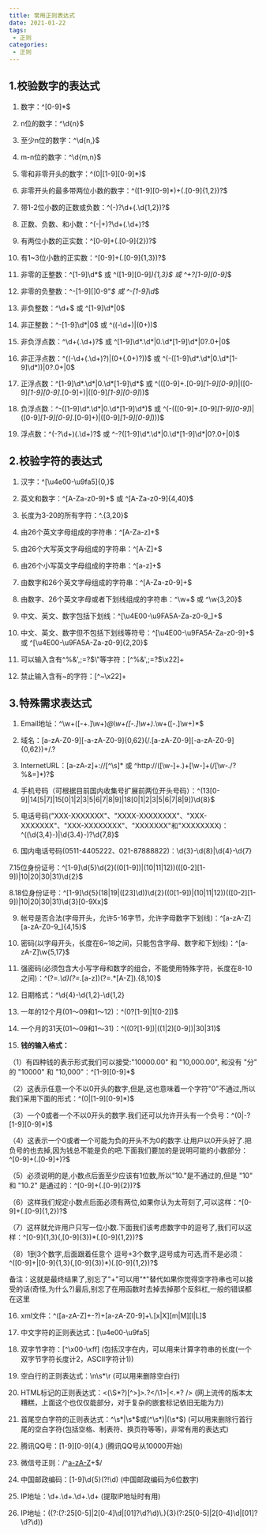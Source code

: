```yaml
---
title: 常用正则表达式
date: 2021-01-22
tags:
 - 正则
categories: 
 - 正则
---
```


## 1.校验数字的表达式
1. 数字：^[0-9]*$

 

2. n位的数字：^\d{n}$

 

3. 至少n位的数字：^\d{n,}$

 

4. m-n位的数字：^\d{m,n}$

 

5. 零和非零开头的数字：^(0|[1-9][0-9]*)$

 

6. 非零开头的最多带两位小数的数字：^([1-9][0-9]*)+(.[0-9]{1,2})?$

 

7. 带1-2位小数的正数或负数：^(\-)?\d+(\.\d{1,2})?$

 

8. 正数、负数、和小数：^(\-|\+)?\d+(\.\d+)?$

 

9. 有两位小数的正实数：^[0-9]+(.[0-9]{2})?$

 

10. 有1~3位小数的正实数：^[0-9]+(.[0-9]{1,3})?$

 

11. 非零的正整数：^[1-9]\d*$ 或 ^([1-9][0-9]*){1,3}$ 或 ^\+?[1-9][0-9]*$

 

12. 非零的负整数：^\-[1-9][]0-9"*$ 或 ^-[1-9]\d*$

 

13. 非负整数：^\d+$ 或 ^[1-9]\d*|0$

 

14. 非正整数：^-[1-9]\d*|0$ 或 ^((-\d+)|(0+))$

 

15. 非负浮点数：^\d+(\.\d+)?$ 或 ^[1-9]\d*\.\d*|0\.\d*[1-9]\d*|0?\.0+|0$

 

16. 非正浮点数：^((-\d+(\.\d+)?)|(0+(\.0+)?))$ 或 ^(-([1-9]\d*\.\d*|0\.\d*[1-9]\d*))|0?\.0+|0$

 

17. 正浮点数：^[1-9]\d*\.\d*|0\.\d*[1-9]\d*$ 或 ^(([0-9]+\.[0-9]*[1-9][0-9]*)|([0-9]*[1-9][0-9]*\.[0-9]+)|([0-9]*[1-9][0-9]*))$

 

18. 负浮点数：^-([1-9]\d*\.\d*|0\.\d*[1-9]\d*)$ 或 ^(-(([0-9]+\.[0-9]*[1-9][0-9]*)|([0-9]*[1-9][0-9]*\.[0-9]+)|([0-9]*[1-9][0-9]*)))$

 

19. 浮点数：^(-?\d+)(\.\d+)?$ 或 ^-?([1-9]\d*\.\d*|0\.\d*[1-9]\d*|0?\.0+|0)$


## 2.校验字符的表达式

1. 汉字：^[\u4e00-\u9fa5]{0,}$

 

2. 英文和数字：^[A-Za-z0-9]+$ 或 ^[A-Za-z0-9]{4,40}$

 

3. 长度为3-20的所有字符：^.{3,20}$

 

4. 由26个英文字母组成的字符串：^[A-Za-z]+$

 

5. 由26个大写英文字母组成的字符串：^[A-Z]+$

 

6. 由26个小写英文字母组成的字符串：^[a-z]+$

 

7. 由数字和26个英文字母组成的字符串：^[A-Za-z0-9]+$

 

8. 由数字、26个英文字母或者下划线组成的字符串：^\w+$ 或 ^\w{3,20}$

 

9. 中文、英文、数字包括下划线：^[\u4E00-\u9FA5A-Za-z0-9_]+$

 

10. 中文、英文、数字但不包括下划线等符号：^[\u4E00-\u9FA5A-Za-z0-9]+$ 或 ^[\u4E00-\u9FA5A-Za-z0-9]{2,20}$

 

11. 可以输入含有^%&',;=?$\"等字符：[^%&',;=?$\x22]+

 

12. 禁止输入含有~的字符：[^~\x22]+


## 3.特殊需求表达式
   
1. Email地址：^\w+([-+.]\w+)*@\w+([-.]\w+)*\.\w+([-.]\w+)*$

 

2. 域名：[a-zA-Z0-9][-a-zA-Z0-9]{0,62}(/.[a-zA-Z0-9][-a-zA-Z0-9]{0,62})+/.?

 

3. InternetURL：[a-zA-z]+://[^\s]* 或 ^http://([\w-]+\.)+[\w-]+(/[\w-./?%&=]*)?$

 

4. 手机号码（可根据目前国内收集号扩展前两位开头号码）：^(13[0-9]|14[5|7]|15[0|1|2|3|5|6|7|8|9]|18[0|1|2|3|5|6|7|8|9])\d{8}$

 

5. 电话号码("XXX-XXXXXXX"、"XXXX-XXXXXXXX"、"XXX-XXXXXXX"、"XXX-XXXXXXXX"、"XXXXXXX"和"XXXXXXXX)：^(\(\d{3,4}-)|\d{3.4}-)?\d{7,8}$

 

6. 国内电话号码(0511-4405222、021-87888822)：\d{3}-\d{8}|\d{4}-\d{7}

 

7.15位身份证号：^[1-9]\d{5}\d{2}((0[1-9])|(10|11|12))(([0-2][1-9])|10|20|30|31)\d{2}$

 

8.18位身份证号：^[1-9]\d{5}(18|19|([23]\d))\d{2}((0[1-9])|(10|11|12))(([0-2][1-9])|10|20|30|31)\d{3}[0-9Xx]$

 

9. 帐号是否合法(字母开头，允许5-16字节，允许字母数字下划线)：^[a-zA-Z][a-zA-Z0-9_]{4,15}$

 

10. 密码(以字母开头，长度在6~18之间，只能包含字母、数字和下划线)：^[a-zA-Z]\w{5,17}$

 

11. 强密码(必须包含大小写字母和数字的组合，不能使用特殊字符，长度在8-10之间)：^(?=.*\d)(?=.*[a-z])(?=.*[A-Z]).{8,10}$

 

12. 日期格式：^\d{4}-\d{1,2}-\d{1,2}

 

13. 一年的12个月(01～09和1～12)：^(0?[1-9]|1[0-2])$

 

14. 一个月的31天(01～09和1～31)：^((0?[1-9])|((1|2)[0-9])|30|31)$


15. **钱的输入格式：**

 

（1）有四种钱的表示形式我们可以接受:"10000.00" 和 "10,000.00", 和没有 "分" 的 "10000" 和 "10,000"：^[1-9][0-9]*$

 

（2）这表示任意一个不以0开头的数字,但是,这也意味着一个字符"0"不通过,所以我们采用下面的形式：^(0|[1-9][0-9]*)$

 

（3）一个0或者一个不以0开头的数字.我们还可以允许开头有一个负号：^(0|-?[1-9][0-9]*)$

 

（4）这表示一个0或者一个可能为负的开头不为0的数字.让用户以0开头好了.把负号的也去掉,因为钱总不能是负的吧.下面我们要加的是说明可能的小数部分：^[0-9]+(.[0-9]+)?$

 

（5）必须说明的是,小数点后面至少应该有1位数,所以"10."是不通过的,但是 "10" 和 "10.2" 是通过的：^[0-9]+(.[0-9]{2})?$

 

（6）这样我们规定小数点后面必须有两位,如果你认为太苛刻了,可以这样：^[0-9]+(.[0-9]{1,2})?$

 

（7）这样就允许用户只写一位小数.下面我们该考虑数字中的逗号了,我们可以这样：^[0-9]{1,3}(,[0-9]{3})*(.[0-9]{1,2})?$

 

（8）1到3个数字,后面跟着任意个 逗号+3个数字,逗号成为可选,而不是必须：^([0-9]+|[0-9]{1,3}(,[0-9]{3})*)(.[0-9]{1,2})?$

 

备注：这就是最终结果了,别忘了"+"可以用"*"替代如果你觉得空字符串也可以接受的话(奇怪,为什么?)最后,别忘了在用函数时去掉去掉那个反斜杠,一般的错误都在这里

 

16. xml文件：^([a-zA-Z]+-?)+[a-zA-Z0-9]+\\.[x|X][m|M][l|L]$

 

17. 中文字符的正则表达式：[\u4e00-\u9fa5]

 

18. 双字节字符：[^\x00-\xff] (包括汉字在内，可以用来计算字符串的长度(一个双字节字符长度计2，ASCII字符计1))

 

19. 空白行的正则表达式：\n\s*\r (可以用来删除空白行)

 

20. HTML标记的正则表达式：<(\S*?)[^>]*>.*?</\1>|<.*? /> (网上流传的版本太糟糕，上面这个也仅仅能部分，对于复杂的嵌套标记依旧无能为力)

 

21. 首尾空白字符的正则表达式：^\s*|\s*$或(^\s*)|(\s*$) (可以用来删除行首行尾的空白字符(包括空格、制表符、换页符等等)，非常有用的表达式)

 

22. 腾讯QQ号：[1-9][0-9]{4,} (腾讯QQ号从10000开始)



23. 微信号正则：/^[a-zA-Z]([-_a-zA-Z0-9]{5,19})+$/

 

24. 中国邮政编码：[1-9]\d{5}(?!\d) (中国邮政编码为6位数字)

 

25. IP地址：\d+\.\d+\.\d+\.\d+ (提取IP地址时有用)

 

26. IP地址：((?:(?:25[0-5]|2[0-4]\\d|[01]?\\d?\\d)\\.){3}(?:25[0-5]|2[0-4]\\d|[01]?\\d?\\d))
